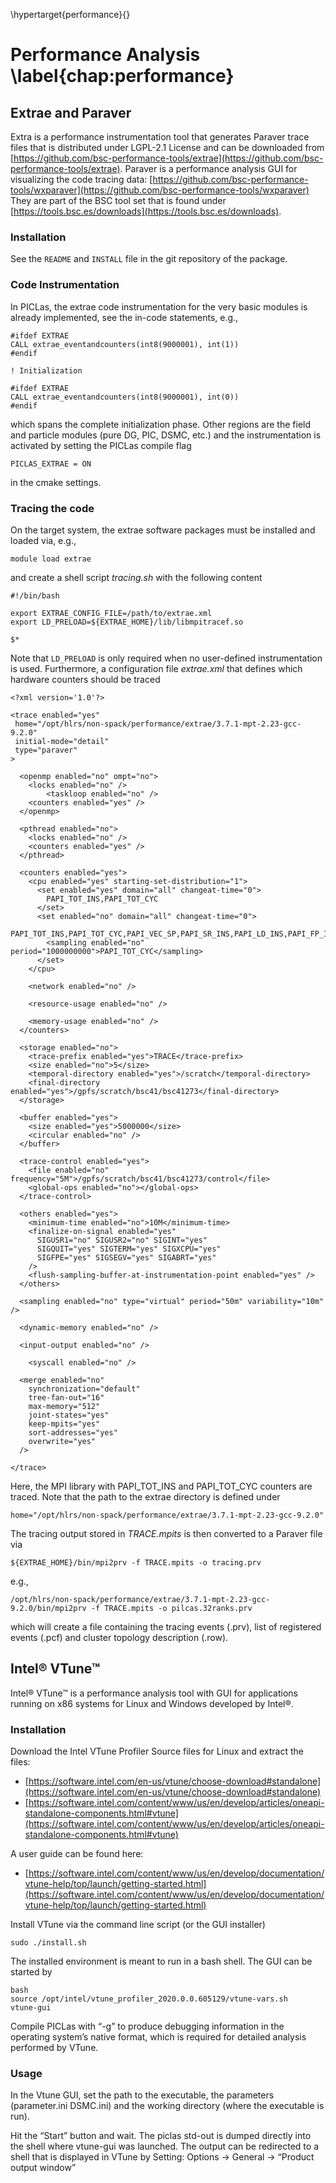 
\hypertarget{performance}{}

# Performance Analysis \label{chap:performance}

## Extrae and Paraver
Extra is a performance instrumentation tool that generates Paraver trace files that is distributed under LGPL-2.1 License and can be downloaded
from [https://github.com/bsc-performance-tools/extrae](https://github.com/bsc-performance-tools/extrae).
Paraver is a performance analysis GUI for visualizing the code tracing data:
[https://github.com/bsc-performance-tools/wxparaver](https://github.com/bsc-performance-tools/wxparaver)
They are part of the BSC tool set that is found under [https://tools.bsc.es/downloads](https://tools.bsc.es/downloads).

### Installation
See the `README` and `INSTALL` file in the git repository of the package.

### Code Instrumentation
In PICLas, the extrae code instrumentation for the very basic modules is already implemented, see the in-code statements, e.g.,

    #ifdef EXTRAE
    CALL extrae_eventandcounters(int8(9000001), int(1))
    #endif

    ! Initialization

    #ifdef EXTRAE
    CALL extrae_eventandcounters(int8(9000001), int(0))
    #endif

which spans the complete initialization phase. Other regions are the field and particle modules (pure DG, PIC, DSMC, etc.) and the
instrumentation is activated by setting the PICLas compile flag

    PICLAS_EXTRAE = ON

in the cmake settings.

### Tracing the code

On the target system, the extrae software packages must be installed and loaded via, e.g.,

    module load extrae

and create a shell script *tracing.sh* with the following content

    #!/bin/bash

    export EXTRAE_CONFIG_FILE=/path/to/extrae.xml
    export LD_PRELOAD=${EXTRAE_HOME}/lib/libmpitracef.so

    $*

Note that `LD_PRELOAD` is only required when no user-defined instrumentation is used.
Furthermore, a configuration file *extrae.xml* that defines which hardware counters should be traced

    <?xml version='1.0'?>

    <trace enabled="yes"
     home="/opt/hlrs/non-spack/performance/extrae/3.7.1-mpt-2.23-gcc-9.2.0"
     initial-mode="detail"
     type="paraver"
    >

      <openmp enabled="no" ompt="no">
        <locks enabled="no" />
    		<taskloop enabled="no" />
        <counters enabled="yes" />
      </openmp>

      <pthread enabled="no">
        <locks enabled="no" />
        <counters enabled="yes" />
      </pthread>

      <counters enabled="yes">
        <cpu enabled="yes" starting-set-distribution="1">
          <set enabled="yes" domain="all" changeat-time="0">
            PAPI_TOT_INS,PAPI_TOT_CYC
          </set>
          <set enabled="no" domain="all" changeat-time="0">
            PAPI_TOT_INS,PAPI_TOT_CYC,PAPI_VEC_SP,PAPI_SR_INS,PAPI_LD_INS,PAPI_FP_INS
            <sampling enabled="no" period="1000000000">PAPI_TOT_CYC</sampling>
          </set>
        </cpu>

        <network enabled="no" />

        <resource-usage enabled="no" />

        <memory-usage enabled="no" />
      </counters>

      <storage enabled="no">
        <trace-prefix enabled="yes">TRACE</trace-prefix>
        <size enabled="no">5</size>
        <temporal-directory enabled="yes">/scratch</temporal-directory>
        <final-directory enabled="yes">/gpfs/scratch/bsc41/bsc41273</final-directory>
      </storage>

      <buffer enabled="yes">
        <size enabled="yes">5000000</size>
        <circular enabled="no" />
      </buffer>

      <trace-control enabled="yes">
        <file enabled="no" frequency="5M">/gpfs/scratch/bsc41/bsc41273/control</file>
        <global-ops enabled="no"></global-ops>
      </trace-control>

      <others enabled="yes">
        <minimum-time enabled="no">10M</minimum-time>
        <finalize-on-signal enabled="yes"
          SIGUSR1="no" SIGUSR2="no" SIGINT="yes"
          SIGQUIT="yes" SIGTERM="yes" SIGXCPU="yes"
          SIGFPE="yes" SIGSEGV="yes" SIGABRT="yes"
        />
        <flush-sampling-buffer-at-instrumentation-point enabled="yes" />
      </others>

      <sampling enabled="no" type="virtual" period="50m" variability="10m" />

      <dynamic-memory enabled="no" />

      <input-output enabled="no" />

    	<syscall enabled="no" />

      <merge enabled="no"
        synchronization="default"
        tree-fan-out="16"
        max-memory="512"
        joint-states="yes"
        keep-mpits="yes"
        sort-addresses="yes"
        overwrite="yes"
      />

    </trace>

Here, the MPI library with PAPI_TOT_INS and PAPI_TOT_CYC counters are traced. Note that the path to the extrae directory is defined
under

    home="/opt/hlrs/non-spack/performance/extrae/3.7.1-mpt-2.23-gcc-9.2.0"

The tracing output stored in *TRACE.mpits* is then converted to a Paraver file via

    ${EXTRAE_HOME}/bin/mpi2prv -f TRACE.mpits -o tracing.prv

e.g.,

    /opt/hlrs/non-spack/performance/extrae/3.7.1-mpt-2.23-gcc-9.2.0/bin/mpi2prv -f TRACE.mpits -o pilcas.32ranks.prv

which will create a file containing the tracing events (.prv), list of registered events (.pcf) and cluster topology description (.row).

## Intel® VTune™
Intel® VTune™ is a performance analysis tool with GUI for applications running on x86 systems for Linux and Windows developed by Intel®.

### Installation
Download the Intel VTune Profiler Source files for Linux and extract the files:

 - [https://software.intel.com/en-us/vtune/choose-download#standalone](https://software.intel.com/en-us/vtune/choose-download#standalone)
 - [https://software.intel.com/content/www/us/en/develop/articles/oneapi-standalone-components.html#vtune](https://software.intel.com/content/www/us/en/develop/articles/oneapi-standalone-components.html#vtune)

 A user guide can be found here:

  - [https://software.intel.com/content/www/us/en/develop/documentation/vtune-help/top/launch/getting-started.html](https://software.intel.com/content/www/us/en/develop/documentation/vtune-help/top/launch/getting-started.html)

Install VTune via the command line script (or the GUI installer)

    sudo ./install.sh

The installed environment is meant to run in a bash shell. The GUI can be started by

    bash
    source /opt/intel/vtune_profiler_2020.0.0.605129/vtune-vars.sh
    vtune-gui

Compile PICLas with “-g” to produce debugging information in the operating system’s native format,
which is required for detailed analysis performed by VTune.

### Usage
In the Vtune GUI, set the path to the executable, the parameters (parameter.ini DSMC.ini) and the working directory (where the executable is run).

Hit the “Start” button and wait. The piclas std-out is dumped directly into the shell where vtune-gui was launched. The output can be redirected to a shell that is displayed in VTune by Setting: Options → General → “Product output window”


















